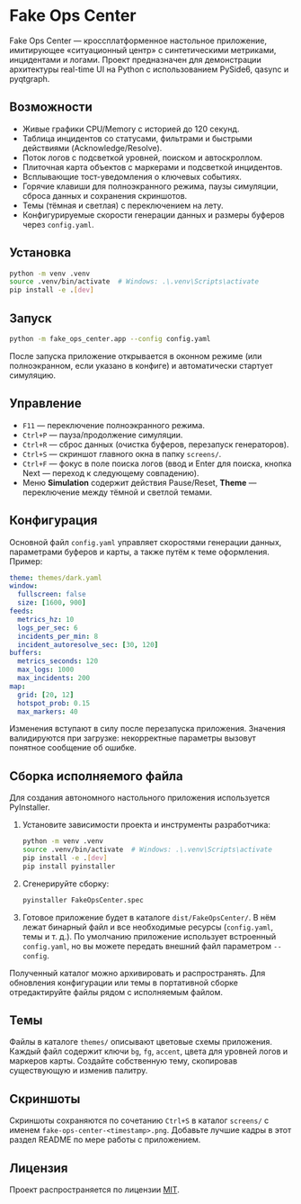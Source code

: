# Fake Ops Center

Fake Ops Center — кроссплатформенное настольное приложение, имитирующее «ситуационный центр» с синтетическими метриками, инцидентами и логами. Проект предназначен для демонстрации архитектуры real-time UI на Python с использованием PySide6, qasync и pyqtgraph.

## Возможности
- Живые графики CPU/Memory с историей до 120 секунд.
- Таблица инцидентов со статусами, фильтрами и быстрыми действиями (Acknowledge/Resolve).
- Поток логов с подсветкой уровней, поиском и автоскроллом.
- Плиточная карта объектов с маркерами и подсветкой инцидентов.
- Всплывающие тост-уведомления о ключевых событиях.
- Горячие клавиши для полноэкранного режима, паузы симуляции, сброса данных и сохранения скриншотов.
- Темы (тёмная и светлая) с переключением на лету.
- Конфигурируемые скорости генерации данных и размеры буферов через `config.yaml`.

## Установка
```bash
python -m venv .venv
source .venv/bin/activate  # Windows: .\.venv\Scripts\activate
pip install -e .[dev]
```

## Запуск
```bash
python -m fake_ops_center.app --config config.yaml
```

После запуска приложение открывается в оконном режиме (или полноэкранном, если указано в конфиге) и автоматически стартует симуляцию.

## Управление
- `F11` — переключение полноэкранного режима.
- `Ctrl+P` — пауза/продолжение симуляции.
- `Ctrl+R` — сброс данных (очистка буферов, перезапуск генераторов).
- `Ctrl+S` — скриншот главного окна в папку `screens/`.
- `Ctrl+F` — фокус в поле поиска логов (ввод и Enter для поиска, кнопка Next — переход к следующему совпадению).
- Меню **Simulation** содержит действия Pause/Reset, **Theme** — переключение между тёмной и светлой темами.

## Конфигурация
Основной файл `config.yaml` управляет скоростями генерации данных, параметрами буферов и карты, а также путём к теме оформления. Пример:

```yaml
theme: themes/dark.yaml
window:
  fullscreen: false
  size: [1600, 900]
feeds:
  metrics_hz: 10
  logs_per_sec: 6
  incidents_per_min: 8
  incident_autoresolve_sec: [30, 120]
buffers:
  metrics_seconds: 120
  max_logs: 1000
  max_incidents: 200
map:
  grid: [20, 12]
  hotspot_prob: 0.15
  max_markers: 40
```

Изменения вступают в силу после перезапуска приложения. Значения валидируются при загрузке: некорректные параметры вызовут понятное сообщение об ошибке.

## Сборка исполняемого файла

Для создания автономного настольного приложения используется PyInstaller.

1. Установите зависимости проекта и инструменты разработчика:
   ```bash
   python -m venv .venv
   source .venv/bin/activate  # Windows: .\.venv\Scripts\activate
   pip install -e .[dev]
   pip install pyinstaller
   ```
2. Сгенерируйте сборку:
   ```bash
   pyinstaller FakeOpsCenter.spec
   ```
3. Готовое приложение будет в каталоге `dist/FakeOpsCenter/`. В нём лежат бинарный файл и все необходимые ресурсы (`config.yaml`, темы и т. д.). По умолчанию приложение использует встроенный `config.yaml`, но вы можете передать внешний файл параметром `--config`.

Полученный каталог можно архивировать и распространять. Для обновления конфигурации или темы в портативной сборке отредактируйте файлы рядом с исполняемым файлом.

## Темы
Файлы в каталоге `themes/` описывают цветовые схемы приложения. Каждый файл содержит ключи `bg`, `fg`, `accent`, цвета для уровней логов и маркеров карты. Создайте собственную тему, скопировав существующую и изменив палитру.

## Скриншоты
Скриншоты сохраняются по сочетанию `Ctrl+S` в каталог `screens/` с именем `fake-ops-center-<timestamp>.png`. Добавьте лучшие кадры в этот раздел README по мере работы с приложением.

## Лицензия
Проект распространяется по лицензии [MIT](LICENSE).
